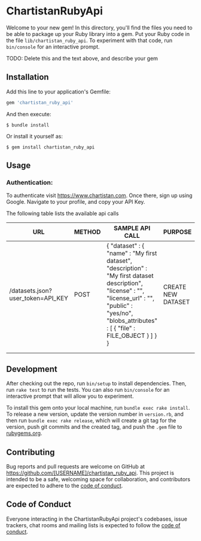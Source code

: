 # ChartistanRubyApi

Welcome to your new gem! In this directory, you'll find the files you need to be able to package up your Ruby library into a gem. Put your Ruby code in the file `lib/chartistan_ruby_api`. To experiment with that code, run `bin/console` for an interactive prompt.

TODO: Delete this and the text above, and describe your gem

## Installation

Add this line to your application's Gemfile:

```ruby
gem 'chartistan_ruby_api'
```

And then execute:

    $ bundle install

Or install it yourself as:

    $ gem install chartistan_ruby_api

## Usage

### Authentication:
To authenticate visit https://www.chartistan.com. Once there, sign up using Google. Navigate to your profile, and copy your API Key.

The following table lists the available api calls

| URL                               	| METHOD 	| SAMPLE API CALL                                                                                                                                                                                                                                                                         	| PURPOSE            	|   	|
|-----------------------------------	|--------	|-----------------------------------------------------------------------------------------------------------------------------------------------------------------------------------------------------------------------------------------------------------------------------------------	|--------------------	|---	|
| /datasets.json?user_token=API_KEY 	| POST   	| {   "dataset" : {      "name" : "My first dataset",      "description" : "My first dataset description",      "license" : "",      "license_url" : "",      "public" : "yes/no",      "blobs_attributes" : [            {               "file" : FILE_OBJECT            }       ]   } } 	| CREATE NEW DATASET 	|   	|
|                                   	|        	|                                                                                                                                                                                                                                                                                         	|                    	|   	|
|                                   	|        	|                                                                                                                                                                                                                                                                                         	|                    	|   	|


## Development

After checking out the repo, run `bin/setup` to install dependencies. Then, run `rake test` to run the tests. You can also run `bin/console` for an interactive prompt that will allow you to experiment.

To install this gem onto your local machine, run `bundle exec rake install`. To release a new version, update the version number in `version.rb`, and then run `bundle exec rake release`, which will create a git tag for the version, push git commits and the created tag, and push the `.gem` file to [rubygems.org](https://rubygems.org).

## Contributing

Bug reports and pull requests are welcome on GitHub at https://github.com/[USERNAME]/chartistan_ruby_api. This project is intended to be a safe, welcoming space for collaboration, and contributors are expected to adhere to the [code of conduct](https://github.com/[USERNAME]/chartistan_ruby_api/blob/master/CODE_OF_CONDUCT.md).

## Code of Conduct

Everyone interacting in the ChartistanRubyApi project's codebases, issue trackers, chat rooms and mailing lists is expected to follow the [code of conduct](https://github.com/[USERNAME]/chartistan_ruby_api/blob/master/CODE_OF_CONDUCT.md).
